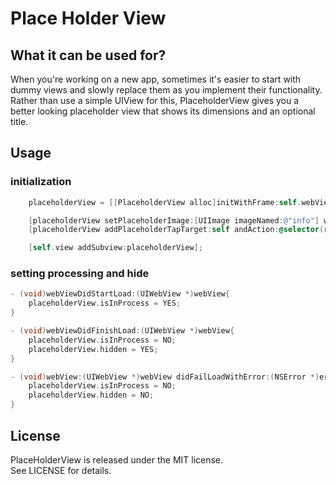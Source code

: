 # Place Holder View
## What it can be used for?
When you're working on a new app, sometimes it's easier to start with dummy views and slowly replace them as you implement their functionality. Rather than use a simple UIView for this, PlaceholderView gives you a better looking placeholder view that shows its dimensions and an optional title.

## Usage
### initialization
```Objective-C
    placeholderView = [[PlaceholderView alloc]initWithFrame:self.webView.frame];

    [placeholderView setPlaceholderImage:[UIImage imageNamed:@"info"] withImageSize:CGSizeMake(60, 60) andMessage:@"Sorry, Can not connect to server, please check network configuration"];
    [placeholderView addPlaceholderTapTarget:self andAction:@selector(reloadWeb)];

    [self.view addSubview:placeholderView];
```
### setting processing and hide
```Objective-C
- (void)webViewDidStartLoad:(UIWebView *)webView{
    placeholderView.isInProcess = YES;
}

- (void)webViewDidFinishLoad:(UIWebView *)webView{
    placeholderView.isInProcess = NO;
    placeholderView.hidden = YES;
}

- (void)webView:(UIWebView *)webView didFailLoadWithError:(NSError *)error{
    placeholderView.isInProcess = NO;
    placeholderView.hidden = NO;
}

```
## License
PlaceHolderView is released under the MIT license.  
See LICENSE for details.
